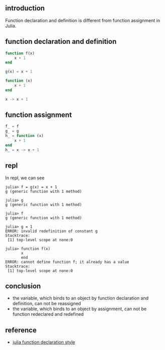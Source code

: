 ## introduction

Function declaration and definition is different from function assignment in Julia.

## function declaration and definition

```julia
function f(x)
    x + 1
end

g(x) = x + 1

function (x)
    x + 1
end

x -> x + 1
```

## function assignment

```julia
f_ = f
g_ = g
h_ = function (x)
    x + 1
end
h_ = x -> x + 1
```

## repl

In repl, we can see 

```
julia> f = g(x) = x + 1
g (generic function with 1 method)

julia> g
g (generic function with 1 method)

julia> f
g (generic function with 1 method)

julia> g = 1
ERROR: invalid redefinition of constant g
Stacktrace:
 [1] top-level scope at none:0

julia> function f(x)
       x
       end
ERROR: cannot define function f; it already has a value
Stacktrace:
 [1] top-level scope at none:0
```

## conclusion

- the variable, which binds to an object by function declaration and definition, can not be reassigned
- the variable, which binds to an object by assignment, can not be function redeclared and redefined

## reference

- [julia function declaration style](https://stackoverflow.com/questions/48481547/julia-function-declaration-style)